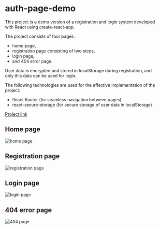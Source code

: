 # auth-page-demo

This project is a demo version of a registration and login system developed with React using create-react-app.

The project consists of four pages: 
- home page, 
- registration page consisting of two steps,
- login page,
- and 404 error page.

User data is encrypted and stored in localStorage during registration, and only this data can be used for login.

The following technologies are used for the effective implementation of the project:
- React Router (for seamless navigation between pages)
- react-secure-storage (for secure storage of user data in localStorage)

[Project link](https://rn-moonlight.github.io/auth-page-demo/)

## Home page
![home page](https://user-images.githubusercontent.com/112949144/226892222-21b70414-7c13-427c-bdfd-b91a112cfd80.png)

## Registration page
![registration page](https://user-images.githubusercontent.com/112949144/226892588-77aec205-d2a3-4859-a413-bea366347105.png)

## Login page
![login page](https://user-images.githubusercontent.com/112949144/226892604-e2a9ecbc-a70f-47e7-852d-a338945da07a.png)

## 404 error page
![404 page](https://user-images.githubusercontent.com/112949144/226892617-0109ce81-ce0e-4ec6-8d98-2c325a11d9d7.png)

